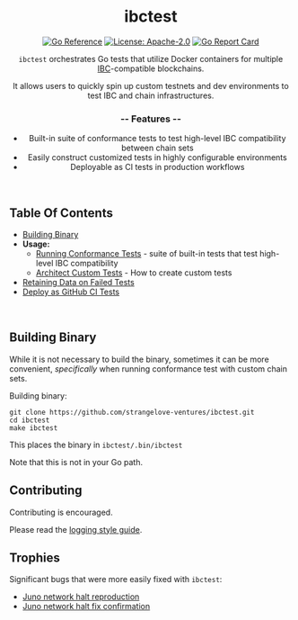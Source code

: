 <div align="center">
<h1>ibctest</h1>

[![Go Reference](https://pkg.go.dev/badge/github.com/strangelove-ventures/ibctest@main.svg)](https://pkg.go.dev/github.com/strangelove-ventures/ibctest@main)
[![License: Apache-2.0](https://img.shields.io/github/license/strangelove-ventures/ibctest.svg?style=flat-square)](https://github.com/strangelove-ventures/ibctest/blob/main/create-test-readme/LICENSE)
[![Go Report Card](https://goreportcard.com/badge/github.com/strangelove-ventures/ibctest)](https://goreportcard.com/report/github.com/strangelove-ventures/ibctest)



`ibctest` orchestrates Go tests that utilize Docker containers for multiple
[IBC](https://docs.cosmos.network/master/ibc/overview.html)-compatible blockchains.

It allows users to quickly spin up custom testnets and dev environments to test IBC and chain infrastructures.

<h3>-- Features --</h3>
<ul>
    <li>Built-in suite of conformance tests to test high-level IBC compatibility between chain sets</li>
    <li>Easily construct customized tests in highly configurable environments</li>
    <li>Deployable as CI tests in production workflows</li>
</ul>
</div>
<br>


## Table Of Contents
- [Building Binary](#building-binary)
- **Usage:**
    - [Running Conformance Tests](./docs/conformanceTests.md) - suite of built-in tests that test high-level IBC compatibility
    - [Architect Custom Tests](./docs/architectCustomTests.md) - How to create custom tests
- [Retaining Data on Failed Tests](./docs/retainingDataOnFailedTests.md)
- [Deploy as GitHub CI Tests](./docs/ciTests.md)


<br>


## Building Binary

While it is not necessary to build the binary, sometimes it can be more convenient, *specifically* when running conformance test with custom chain sets. 

Building binary:
```shell
git clone https://github.com/strangelove-ventures/ibctest.git
cd ibctest
make ibctest
```

This places the binary in `ibctest/.bin/ibctest`

Note that this is not in your Go path.


## Contributing

Contributing is encouraged.

Please read the [logging style guide](./docs/logging.md).

## Trophies

Significant bugs that were more easily fixed with `ibctest`:

- [Juno network halt reproduction](https://github.com/strangelove-ventures/ibctest/pull/7)
- [Juno network halt fix confirmation](https://github.com/strangelove-ventures/ibctest/pull/8)